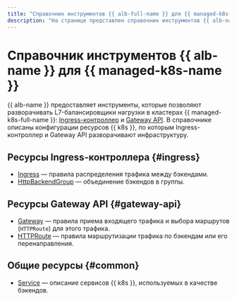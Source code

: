 ```yaml
---
title: "Справочник инструментов {{ alb-full-name }} для {{ managed-k8s-full-name }}"
description: "На странице представлен справочник инструментов {{ alb-name }} для {{ managed-k8s-name }}."
---
```


# Справочник инструментов {{ alb-name }} для {{ managed-k8s-name }}


{{ alb-name }} предоставляет инструменты, которые позволяют разворачивать L7-балансировщики нагрузки в кластерах {{ managed-k8s-full-name }}: [Ingress-контроллер](../tools/k8s-ingress-controller/index.md) и [Gateway API](../tools/k8s-gateway-api/index.md). В справочнике описаны конфигурации ресурсов {{ k8s }}, по которым Ingress-контроллер и Gateway API разворачивают инфраструктуру.





## Ресурсы Ingress-контроллера {#ingress}

* [Ingress](ingress.md) — правила распределения трафика между бэкендами.
* [HttpBackendGroup](http-backend-group.md) — объединение бэкендов в группы.
  

## Ресурсы Gateway API {#gateway-api}

* [Gateway](gateway.md) — правила приема входящего трафика и выбора маршрутов (`HTTPRoute`) для этого трафика.
* [HTTPRoute](http-route.md) — правила маршрутизации трафика по бэкендам или его перенаправления.


## Общие ресурсы {#common}

* [Service](service.md) — описание сервисов {{ k8s }}, используемых в качестве бэкендов.


